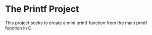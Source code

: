 # The Printf Project

This project seeks to create a mini printf function from the main printf function in C.
